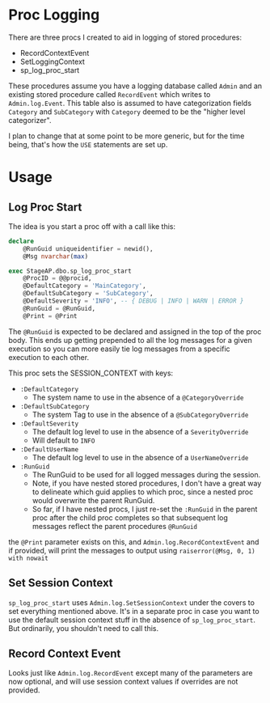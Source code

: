 # Proc Logging
There are three procs I created to aid in logging of stored procedures:
* RecordContextEvent
* SetLoggingContext
* sp_log_proc_start

These procedures assume you have a logging database called `Admin` and an existing stored procedure called `RecordEvent` which writes to `Admin.log.Event`. This table also is assumed to have categorization fields `Category` and `SubCategory` with `Category` deemed to be the "higher level categorizer".

I plan to change that at some point to be more generic, but for the time being, that's how the `USE` statements are set up.

# Usage
## Log Proc Start
The idea is you start a proc off with a call like this:

```sql
declare
    @RunGuid uniqueidentifier = newid(),
    @Msg nvarchar(max)

exec StageAP.dbo.sp_log_proc_start
    @ProcID = @@procid,
    @DefaultCategory = 'MainCategory',
    @DefaultSubCategory = 'SubCategory',
    @DefaultSeverity = 'INFO', -- { DEBUG | INFO | WARN | ERROR }
    @RunGuid = @RunGuid,
    @Print = @Print
```

The `@RunGuid` is expected to be declared and assigned in the top of the proc body. This ends up getting prepended to all the log messages for a given execution so you can more easily tie log messages from a specific execution to each other.

This proc sets the SESSION_CONTEXT with keys:
* `:DefaultCategory`
  * The system name to use in the absence of a `@CategoryOverride`
* `:DefaultSubCategory`
  * The system Tag to use in the absence of a `@SubCategoryOverride`
* `:DefaultSeverity`
  * The default log level to use in the absence of a `SeverityOverride`
  * Will default to `INFO`
* `:DefaultUserName`
  * The default log level to use in the absence of a `UserNameOverride`
* `:RunGuid`
  * The RunGuid to be used for all logged messages during the session.
  * Note, if you have nested stored procedures, I don't have a great way to delineate which guid applies to which proc, since a nested proc would overwrite the parent RunGuid.
  * So far, if I have nested procs, I just re-set the `:RunGuid` in the parent proc after the child proc completes so that subsequent log messages reflect the parent procedures `@RunGuid`
  
the `@Print` parameter exists on this, and `Admin.log.RecordContextEvent` and if provided, will print the messages to output using `raiserror(@Msg, 0, 1) with nowait`

## Set Session Context
`sp_log_proc_start` uses `Admin.log.SetSessionContext` under the covers to set everything mentioned above. It's in a separate proc in case you want to use the default session context stuff in the absence of `sp_log_proc_start`. But ordinarily, you shouldn't need to call this.

## Record Context Event
Looks just like `Admin.log.RecordEvent` except many of the parameters are now optional, and will use session context values if overrides are not provided.
